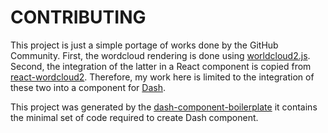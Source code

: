 # CONTRIBUTING

This project is just a simple portage of works done by the GitHub Community. First, the wordcloud rendering is done using [worldcloud2.js](https://github.com/timdream/wordcloud2.js). Second, the integration of the latter in a React component is copied from [react-wordcloud2](https://github.com/Tarabyte/react-wordcloud2). Therefore, my work here is limited to the integration of these two into a component for [Dash](https://dash.plotly.com).

This project was generated by the [dash-component-boilerplate](https://github.com/plotly/dash-component-boilerplate) it contains the minimal set of code required to create Dash component.